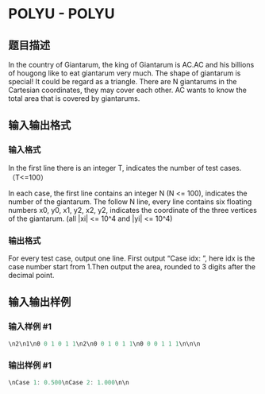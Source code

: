 # POLYU - POLYU

## 题目描述

In the country of Giantarum, the king of Giantarum is AC.AC and his billions of hougong like to eat giantarum very much. The shape of giantarum is special! It could be regard as a triangle. There are N giantarums in the Cartesian coordinates, they may cover each other. AC wants to know the total area that is covered by giantarums.

## 输入输出格式

### 输入格式

In the first line there is an integer T, indicates the number of test cases.（T<=100）

In each case, the first line contains an integer N (N <= 100), indicates the number of the giantarum. The follow N line, every line contains six floating numbers x0, y0, x1, y2, x2, y2, indicates the coordinate of the three vertices of the giantarum. (all |xi| <= 10^4 and |yi| <= 10^4)

### 输出格式

For every test case, output one line. First output “Case idx: ”, here idx is the case number start from 1.Then output the area, rounded to 3 digits after the decimal point.

## 输入输出样例

### 输入样例 #1

```cpp
\n2\n1\n0 0 1 0 1 1\n2\n0 0 1 0 1 1\n0 0 0 1 1 1\n\n\n
```


### 输出样例 #1

```cpp
\nCase 1: 0.500\nCase 2: 1.000\n\n
```


